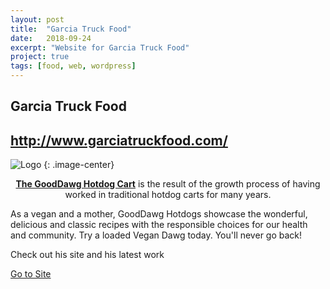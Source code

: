 ```yaml
---
layout: post
title:  "Garcia Truck Food"
date:   2018-09-24
excerpt: "Website for Garcia Truck Food"
project: true
tags: [food, web, wordpress]
---
```


## Garcia Truck Food
## http://www.garciatruckfood.com/
![Logo](/assets/img/garciatruck/fnf_logo_final-300x300.png)
{: .image-center}

<center><a href="http://www.garciatruckfood.com/"><b>The GoodDawg Hotdog Cart</b></a> is the result of the growth process of having worked in traditional hotdog carts for many years.</center>

 As a vegan and a mother, GoodDawg Hotdogs showcase the wonderful, delicious and classic recipes with the responsible choices for our health and community. Try a loaded Vegan Dawg today. You'll never go back!


Check out his site and his latest work
<div markdown="0"><a href="https://www.kennymercury.info" class="btn">Go to Site</a></div>
